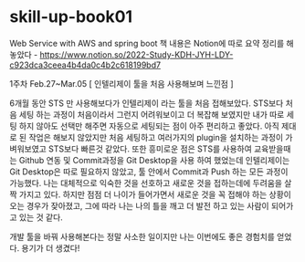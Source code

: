 # skill-up-book01
Web Service with AWS and spring boot
책 내용은 Notion에 따로 요약 정리를 해놓았다 - https://www.notion.so/2022-Study-KDH-JYH-LDY-c923dca3ceea4b4da0c4b2c618199bd7

1주차 Feb.27~Mar.05
  [ 인텔리제이 툴을 처음 사용해보며 느낀점 ] 
  
  6개월 동안 STS 만 사용해보다가 인텔리제이 라는 툴을 처음 접해보았다. STS보다 처음 세팅 하는 과정이 처음이라서 그런지 어려워보이고 더 복잡해 보였지만 
  내가 따로 세팅 하지 않아도 선택만 해주면 자동으로 세팅되는 점이 아주 편리하고 좋았다. 아직 제대로 된 작업은 해보지 않았지만 처음 세팅하고 
  여러가지의 plugin을 설치하는 과정이 가벼워보였고 STS보다 빠른것 같았다. 또한 흥미로운 점은 STS를 사용하여 교육받을때는 Github 연동 및 Commit과정을 Git Desktop을
  사용 하여 했었는데 인텔리제이는 Git Desktop은 따로 필요하지 않았고, 툴 안에서 Commit과 Push 하는 모든 과정이 가능했다. 
  나는 대체적으로 익숙한 것을 선호하고 새로운 것을 접하는데에 두려움을 살짝 가지고 있다. 하지만 점점 더 나이가 들어가면서 새로운 것을 꼭 접해야 하는 상황이 오는 경우가 잦아졌고, 그에 따라 
  나는 나의 틀을 깨고 더 발전 하고 있는 사람이 되어가고 있는 것 같다. 
  
  개발 툴을 바꿔 사용해본다는 정말 사소한 일이지만 나는 이번에도 좋은 경험치를 얻었다. 용기가 더 생겼다!  
